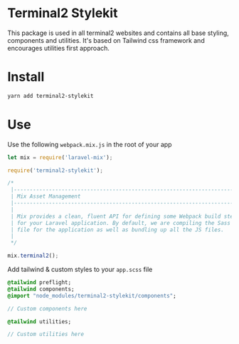 # Terminal2 Stylekit

This package is used in all terminal2 websites and contains all base styling, components and utilities. It's based on Tailwind css framework and encourages utilities first approach.

# Install

```bash
yarn add terminal2-stylekit
```

# Use

Use the following `webpack.mix.js` in the root of your app

```javascript
let mix = require('laravel-mix');

require('terminal2-stylekit');

/*
 |--------------------------------------------------------------------------
 | Mix Asset Management
 |--------------------------------------------------------------------------
 |
 | Mix provides a clean, fluent API for defining some Webpack build steps
 | for your Laravel application. By default, we are compiling the Sass
 | file for the application as well as bundling up all the JS files.
 |
 */

mix.terminal2();
```

Add tailwind & custom styles to your `app.scss` file

```sass
@tailwind preflight;
@tailwind components;
@import "node_modules/terminal2-stylekit/components";

// Custom components here

@tailwind utilities;

// Custom utilities here
```

